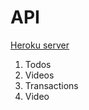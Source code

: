 # API

 [Heroku server](https://mm01-api.herokuapp.com/)

1. Todos
2. Videos
3. Transactions
4. Video